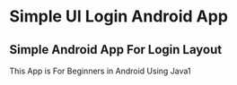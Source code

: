 # Simple UI Login Android App
## Simple Android App For Login Layout 
This App is For Beginners in Android Using Java1
